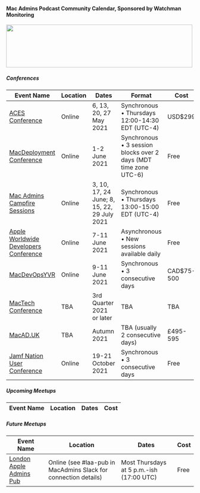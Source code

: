#### Mac Admins Podcast Community Calendar, Sponsored by Watchman Monitoring

[<img src="https://podcast.macadmins.org/wp-content/uploads/2017/06/Watchman-Monitoring-logo-blue.png" alt="" width="500" height="115" />](https://www.watchmanmonitoring.com)

##### Conferences

| Event Name | Location | Dates | Format | Cost |
|------------|----------|-------|--------|------|
| [ACES Conference](https://acesconf.com) | Online | 6, 13, 20, 27 May 2021 | Synchronous • Thursdays 12:00-14:30 EDT (UTC-4) | USD$299 |
| [MacDeployment Conference](https://macdeployment.ca) | Online | 1-2 June 2021 | Synchronous • 3 session blocks over 2 days (MDT time zone UTC-6) | Free |
| [Mac Admins Campfire Sessions](https://macadmins.psu.edu) | Online | 3, 10, 17, 24 June; 8, 15, 22, 29 July 2021 | Synchronous • Thursdays 13:00-15:00 EDT (UTC-4) | Free |
| [Apple Worldwide Developers Conference](https://developer.apple.com/wwdc) | Online | 7-11 June 2021 | Asynchronous • New sessions available daily | Free |
| [MacDevOpsYVR](https://mdoyvr.com) | Online | 9-11 June 2021 | Synchronous • 3 consecutive days | CAD$75-500 |
| [MacTech Conference](https://conference.mactech.com) | TBA | 3rd Quarter 2021 or later | TBA | TBA |
| [MacAD.UK](https://macad.uk) | TBA | Autumn 2021 | TBA (usually 2 consecutive days) | £495-595 |
| [Jamf Nation User Conference](https://www.jamf.com/events/jamf-nation-user-conference/2021/) | Online | 19-21 October 2021 | Synchronous • 3 consecutive days | Free |


##### Upcoming Meetups

| Event Name | Location | Dates | Cost |
|------------|----------|-------|------|


##### Future Meetups

| Event Name | Location | Dates | Cost |
|------------|----------|-------|------|
| [London Apple Admins Pub](https://londonappleadmins.org.uk/) | Online (see #laa-pub in MacAdmins Slack for connection details) | Most Thursdays at 5 p.m.-ish (17:00 UTC) | Free |
